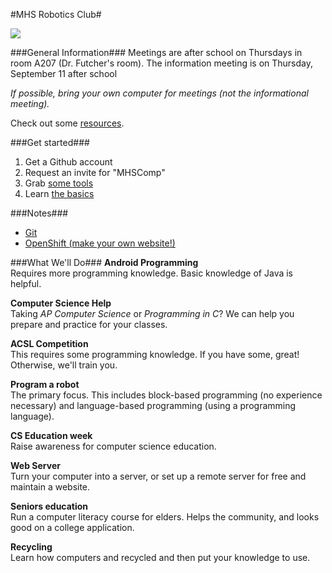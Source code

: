 #MHS Robotics Club#

<img src="http://www.jeffpalm.com/fox/fox.jpg">

###General Information###
Meetings are after school on Thursdays in room A207 (Dr. Futcher's room). The information meeting is on Thursday, September 11 after school


<i>If possible, bring your own computer for meetings (not the informational meeting).</i>

Check out some [resources](resources/overview.md).

###Get started###
<ol>
	<li>Get a Github account</li>
	<li>Request an invite for "MHSComp"</li>
	<li>Grab <a href="tools/overview.md">some tools</a>
	<li>Learn <a href="lessons/git_lesson/overview.md">the basics</a></li>
</ol>

###Notes###
<ul>
	<li><a href="lessons/git_lesson/overview.md">Git</a></li>
	<li><a href="lessons/openshift/overview.md">OpenShift (make your own website!)</a></li>
</ul>

###What We'll Do###
<b>Android Programming</b></br>
Requires more programming knowledge. Basic knowledge of Java is helpful.

<b>Computer Science Help</b></br>
Taking <i>AP Computer Science</i> or <i>Programming in C</i>? We can help you prepare and practice for your classes.

<b>ACSL Competition</b><br/>
This requires some programming knowledge. If you have some, great! Otherwise, we'll train you.

<b>Program a robot</b><br/>
The primary focus. This includes block-based programming (no experience necessary) and language-based programming (using a programming language).

<b>CS Education week</b><br/>
Raise awareness for computer science education.

<b>Web Server</b><br/>
Turn your computer into a server, or set up a remote server for free and maintain a website.

<b>Seniors education</b><br/>
Run a computer literacy course for elders. Helps the community, and looks good on a college application.

<b>Recycling</b><br/>
Learn how computers and recycled and then put your knowledge to use.
